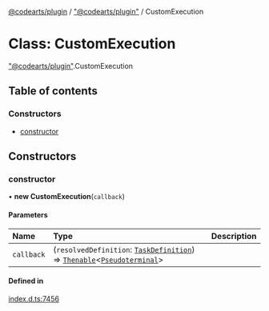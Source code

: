 [@codearts/plugin](../README.md) / ["@codearts/plugin"](../modules/_codearts_plugin_.md) / CustomExecution

# Class: CustomExecution

["@codearts/plugin"](../modules/_codearts_plugin_.md).CustomExecution

## Table of contents

### Constructors

- [constructor](codearts_plugin_.CustomExecution.md#constructor)

## Constructors

### constructor

• **new CustomExecution**(`callback`)

#### Parameters

| Name | Type | Description |
| :------ | :------ | :------ |
| `callback` | (`resolvedDefinition`: [`TaskDefinition`](../interfaces/codearts_plugin_.TaskDefinition.md)) => [`Thenable`](../interfaces/Thenable.md)<[`Pseudoterminal`](../interfaces/codearts_plugin_.Pseudoterminal.md)\> |  |

#### Defined in

[index.d.ts:7456](https://github.com/huaweicloud/cloudide-plugin-api/blob/a4193a8/index.d.ts#L7456)
